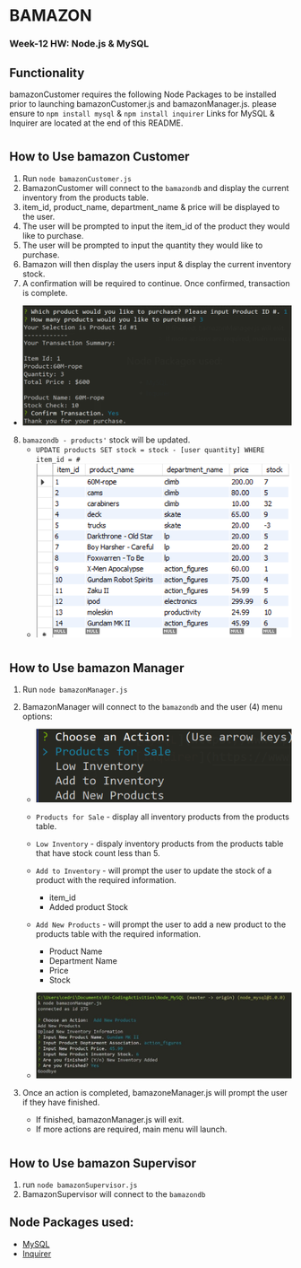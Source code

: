 # BAMAZON
### Week-12 HW: Node.js & MySQL

## Functionality
bamazonCustomer requires the following Node Packages to be installed prior to launching bamazonCustomer.js and bamazonManager.js.
please ensure to `npm install mysql` & `npm install inquirer`
Links for MySQL & Inquirer are located at the end of this README. 

#
## How to Use bamazon Customer
1. Run `node bamazonCustomer.js`
2. BamazonCustomer will connect to the `bamazondb` and display the current inventory from the products table.
3. item_id, product_name, department_name & price will be displayed to the user.
4. The user will be prompted to input the item_id of the product they would like to purchase.
5. The user will be prompted to input the quantity they would like to purchase.
6. Bamazon will then display the users input & display the current inventory stock.
7. A confirmation will be required to continue. Once confirmed, transaction is complete.
  - ![bamazon Customer Transaction](assets\images\bamazonCustomerTrans.PNG)
8. `bamazondb - products'` stock will be updated.  
    - `UPDATE products SET stock = stock - [user quantity] WHERE item_id = #`
    - ![updated sql](assets\images\SQLSnapshot.PNG)

#
## How to Use bamazon Manager
1. Run `node bamazonManager.js`
2. BamazonManager will connect to the `bamazondb` and the user (4) menu options:

    * ![bamazon Manager Menu](assets\images\bamazonManagerMenu.PNG)

    * `Products for Sale` - display all inventory products from the products table.
    * `Low Inventory` - dispaly inventory products from the products table that have stock count less than 5.
    * `Add to Inventory` - will prompt the user to update the stock of a product with the required information.
        - item_id  
        - Added product Stock
    * `Add New Products` - will prompt the user to add a new product to the products table with the required information.
        - Product Name
        - Department Name
        - Price
        - Stock

    * ![bamazon Manager New Inventory](assets\images\bamazonManagerNewInventory.png)
3. Once an action is completed, bamazoneManager.js will prompt the user if they have finished. 
    * If finished, bamazonManager.js will exit.
    * If more actions are required, main menu will launch.

#
## How to Use bamazon Supervisor
1. run `node bamazonSupervisor.js`
2. BamazonSupervisor will connect to the `bamazondb`
    

## Node Packages used:
- [MySQL](https://www.npmjs.com/package/mysql)
- [Inquirer](https://www.npmjs.com/package/inquirer)

